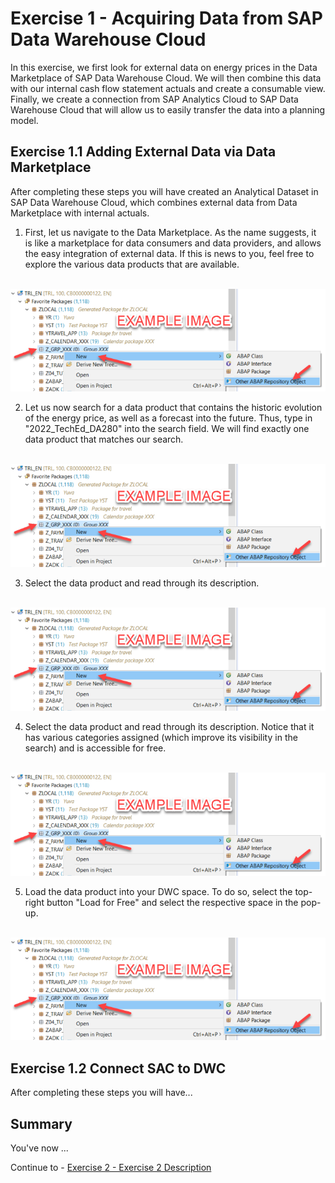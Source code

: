 # Exercise 1 - Acquiring Data from SAP Data Warehouse Cloud

In this exercise, we first look for external data on energy prices in the Data Marketplace of SAP Data Warehouse Cloud. We will then combine this data with our internal cash flow statement actuals and create a consumable view. Finally, we create a connection from SAP Analytics Cloud to SAP Data Warehouse Cloud that will allow us to easily transfer the data into a planning model. 

## Exercise 1.1 Adding External Data via Data Marketplace

After completing these steps you will have created an Analytical Dataset in SAP Data Warehouse Cloud, which combines external data from Data Marketplace with internal actuals. 

1. First, let us navigate to the Data Marketplace. As the name suggests, it is like a marketplace for data consumers and data providers, and allows the easy integration of external data. If this is news to you, feel free to explore the various data products that are available. 

<br>![](/exercises/ex1/images/01_01_0010.png)

2. Let us now search for a data product that contains the historic evolution of the energy price, as well as a forecast into the future. Thus, type in "2022_TechEd_DA280" into the search field. We will find exactly one data product that matches our search. 

<br>![](/exercises/ex1/images/01_01_0010.png)

3. Select the data product and read through its description. 

<br>![](/exercises/ex1/images/01_01_0010.png)

4. Select the data product and read through its description. Notice that it has various categories assigned (which improve its visibility in the search)  and is accessible for free.

<br>![](/exercises/ex1/images/01_01_0010.png)

5. Load the data product into your DWC space. To do so, select the top-right button "Load for Free" and select the respective space in the pop-up.

<br>![](/exercises/ex1/images/01_01_0010.png)



## Exercise 1.2 Connect SAC to DWC

After completing these steps you will have...



## Summary

You've now ...

Continue to - [Exercise 2 - Exercise 2 Description](../ex2/README.md)

